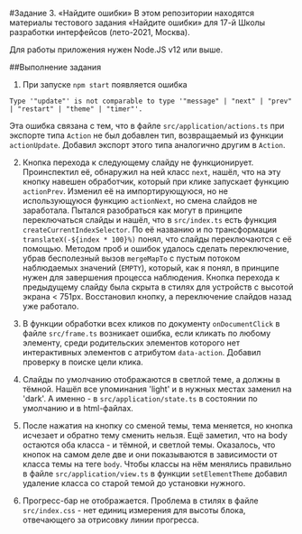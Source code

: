 #Задание 3. «Найдите ошибки»
В этом репозитории находятся материалы тестового задания «Найдите ошибки» для 17-й Школы разработки интерфейсов (лето-2021, Москва).

Для работы приложения нужен Node.JS v12 или выше.

##Выполнение задания

1. При запуске `npm start` появляется ошибка 

```
Type '"update"' is not comparable to type '"message" | "next" | "prev" | "restart" | "theme" | "timer"'.
```

Эта ошибка связана с тем, что в файле `src/application/actions.ts` при экспорте типа `Action` не был добавлен тип, возвращаемый из функции `actionUpdate`. Добавил экспорт этого типа аналогично другим в `Action`.

2. Кнопка перехода к следующему слайду не функционирует. Проинспектил её, обнаружил на ней класс `next`, нашёл, что на эту кнопку навешен обработчик, который при клике запускает функцию `actionPrev`. Изменил её на импортирующуюся, но не использующуюся функцию `actionNext`, но смена слайдов не заработала. Пытался разобраться как могут в принципе переключаться слайды и нашёл, что в `src/index.ts` есть функция `createCurrentIndexSelector`. По её названию и по трансформации `translateX(-${index * 100}%)` понял, что слайды переключаются с её помощью. Методом проб и ошибок удалось сделать переключение, убрав бесполезный вызов `mergeMapTo` с пустым потоком наблюдаемых значений (`EMPTY`), который, как я понял, в принципе нужен для завершения процесса наблюдения.
Кнопка перехода к предыдущему слайду была скрыта в стилях для устройств с высотой экрана < 751px. Восстановил кнопку, а переключение слайдов назад уже работало. 

3. В функции обработки всех кликов по документу `onDocumentClick` в файле `src/frame.ts` возникает ошибка, если кликать по любому элементу, среди родительских элементов которого нет интерактивных элементов с атрибутом `data-action`. Добавил проверку в поиске цели клика.

4. Слайды по умолчанию отображаются в светлой теме, а должны в тёмной. Нашёл все упоминания 'light' и в нужных местах заменил на 'dark'. А именно - в `src/application/state.ts` в состоянии по умолчанию и в html-файлах.

5. После нажатия на кнопку со сменой темы, тема меняется, но кнопка исчезает и обратно тему сменить нельзя. Ещё заметил, что на body остаются оба класса - и тёмной, и светлой темы. Оказалось, что кнопок на самом деле две и они показываются в зависимости от класса темы на теге `body`. Чтобы классы на нём менялись правильно в файле `src/application/view.ts` в функции `setElementTheme` добавил удаление класса со старой темой до установки нужного.

6. Прогресс-бар не отображается. Проблема в стилях в файле `src/index.css` - нет единиц измерения для высоты блока, отвечающего за отрисовку линии прогресса.
